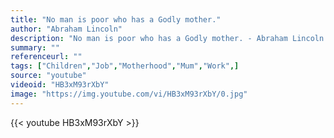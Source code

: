 ```yaml
---
title: "No man is poor who has a Godly mother."
author: "Abraham Lincoln"
description: "No man is poor who has a Godly mother. - Abraham Lincoln quotes from GetInspired365.com"
summary: ""
referenceurl: ""
tags: ["Children","Job","Motherhood","Mum","Work",]
source: "youtube"
videoid: "HB3xM93rXbY"
image: "https://img.youtube.com/vi/HB3xM93rXbY/0.jpg"
---
```


{{< youtube HB3xM93rXbY >}}
